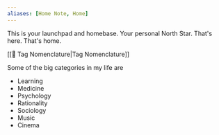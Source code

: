 ```yaml
---
aliases: [Home Note, Home]
---
```


This is your launchpad and homebase. Your personal North Star. That's here. That's home. 

[[🥦 Tag Nomenclature|Tag Nomenclature]]


Some of the big categories in my life are
-   Learning
-   Medicine
-   Psychology
-   Rationality
-   Sociology
-   Music
-   Cinema